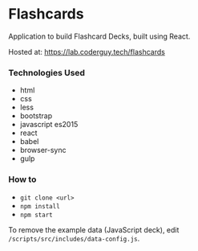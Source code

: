 # Flashcards

Application to build Flashcard Decks, built using React.

Hosted at: https://lab.coderguy.tech/flashcards

### Technologies Used

- html
- css
- less
- bootstrap
- javascript es2015
- react
- babel
- browser-sync
- gulp

### How to

- `git clone <url>`
- `npm install`
- `npm start`

To remove the example data (JavaScript deck), edit `/scripts/src/includes/data-config.js`.